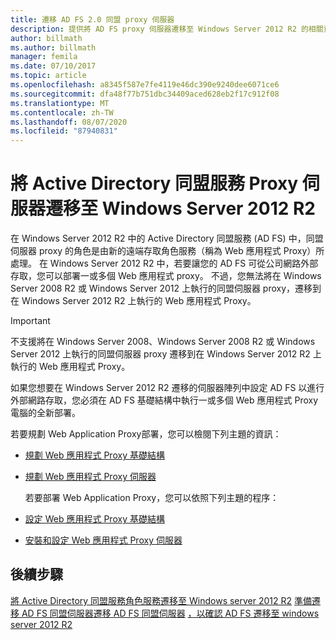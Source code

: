 ```yaml
---
title: 遷移 AD FS 2.0 同盟 proxy 伺服器
description: 提供將 AD FS proxy 伺服器遷移至 Windows Server 2012 R2 的相關資訊。
author: billmath
ms.author: billmath
manager: femila
ms.date: 07/10/2017
ms.topic: article
ms.openlocfilehash: a8345f587e7fe4119e46dc390e9240dee6071ce6
ms.sourcegitcommit: dfa48f77b751dbc34409aced628eb2f17c912f08
ms.translationtype: MT
ms.contentlocale: zh-TW
ms.lasthandoff: 08/07/2020
ms.locfileid: "87940831"
---
```

# <a name="migrate-the-active-directory-federation-services-proxy-server-to-windows-server-2012-r2"></a>將 Active Directory 同盟服務 Proxy 伺服器遷移至 Windows Server 2012 R2

在 Windows Server 2012 R2 中的 Active Directory 同盟服務 (AD FS) 中，同盟伺服器 proxy 的角色是由新的遠端存取角色服務（稱為 Web 應用程式 Proxy）所處理。 在 Windows Server 2012 R2 中，若要讓您的 AD FS 可從公司網路外部存取，您可以部署一或多個 Web 應用程式 proxy。 不過，您無法將在 Windows Server 2008 R2 或 Windows Server 2012 上執行的同盟伺服器 proxy，遷移到在 Windows Server 2012 R2 上執行的 Web 應用程式 Proxy。

> [!IMPORTANT]
>  不支援將在 Windows Server 2008、Windows Server 2008 R2 或 Windows Server 2012 上執行的同盟伺服器 proxy 遷移到在 Windows Server 2012 R2 上執行的 Web 應用程式 Proxy。

如果您想要在 Windows Server 2012 R2 遷移的伺服器陣列中設定 AD FS 以進行外部網路存取，您必須在 AD FS 基礎結構中執行一或多個 Web 應用程式 Proxy 電腦的全新部署。

若要規劃 Web Application Proxy部署，您可以檢閱下列主題的資訊：

- [規劃 Web 應用程式 Proxy 基礎結構](/previous-versions/orphan-topics/ws.11/dn383648(v=ws.11))

- [規劃 Web 應用程式 Proxy 伺服器](/previous-versions/orphan-topics/ws.11/dn383647(v=ws.11))

  若要部署 Web Application Proxy，您可以依照下列主題的程序：

- [設定 Web 應用程式 Proxy 基礎結構](/previous-versions/windows/it-pro/windows-server-2012-R2-and-2012/dn383644(v=ws.11))

- [安裝和設定 Web 應用程式 Proxy 伺服器](/previous-versions/windows/it-pro/windows-server-2012-R2-and-2012/dn383662(v=ws.11))

## <a name="next-steps"></a>後續步驟
 [將 Active Directory 同盟服務角色服務遷移至 Windows server 2012 R2](migrate-ad-fs-service-role-to-windows-server-r2.md) [準備遷移 AD FS 同盟伺服器](prepare-migrate-ad-fs-server-r2.md)[遷移 AD FS 同盟伺服器](migrate-ad-fs-fed-server-r2.md) [，以確認 AD FS 遷移至 windows server 2012 R2](verify-ad-fs-migration.md)
